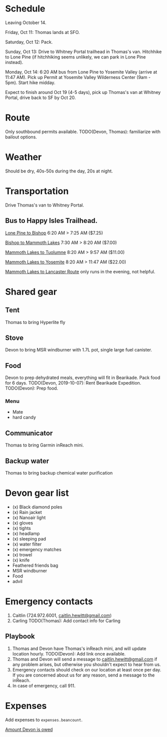 # Schedule
Leaving October 14.

Friday,   Oct 11:  Thomas lands at SFO.

Saturday, Oct 12:  Pack.

Sunday,   Oct 13:  Drive to Whitney Portal trailhead in Thomas's van.
                   Hitchhike to Lone Pine (if hitchhiking seems unlikely, we can park in Lone Pine instead).

Monday,   Oct 14:  6:20 AM bus from Lone Pine to Yosemite Valley (arrive at 11:47 AM).
                   Pick up Permit at Yosemite Valley Wilderness Center (9am - 5pm).
                   Start hike midday.

Expect to finish around Oct 19 (4-5 days), pick up Thomas's van at Whitney
Portal, drive back to SF by Oct 20.

# Route
Only southbound permits available.
TODO(Devon, Thomas): familiarize with bailout options.

# Weather
Should be dry, 40s-50s during the day, 20s at night.

# Transportation
Drive Thomas's van to Whitney Portal.
## Bus to Happy Isles Trailhead.
  [Lone Pine to Bishop](https://www.estransit.com/routes-schedule/395-routes/lone-pine-express/)
    6:20 AM >  7:25 AM ($7.25)

  [Bishop to Mammoth Lakes](https://www.estransit.com/routes-schedule/395-routes/mammoth-express/)
    7:30 AM >  8:20 AM ($7.00)

  [Mammoth Lakes to Tuolumne](https://yarts.com/routes-and-schedules/mammoth-lakes-tuolumne-meadows-yosemite-valley/)
    8:20 AM >  9:57 AM ($11.00)

  [Mammoth Lakes to Yosemite](https://yarts.com/routes-and-schedules/mammoth-lakes-tuolumne-meadows-yosemite-valley/)
    8:20 AM > 11:47 AM ($22.00)

  [Mammoth Lakes to Lancaster Route](https://www.estransit.com/routes-schedule/395-routes/mammoth-lakes-to-lancaster/)
  only runs in the evening, not helpful.

# Shared gear
## Tent
Thomas to bring Hyperlite fly
## Stove
Devon to bring MSR windburner with 1.7L pot, single large fuel canister.
## Food
Devon to prep dehydrated meals, everything will fit in Bearikade. Pack food for 6 days.
TODO(Devon, 2019-10-07): Rent Bearikade Expedition.
TODO(Devon): Prep food.
### Menu
- Mate
- hard candy
## Communicator
Thomas to bring Garmin inReach mini.
## Backup water
Thomas to bring backup chemical water purification

# Devon gear list
- (x) Black diamond poles
- (x) Rain jacket
- (x) Nanoair light
- (x) gloves
- (x) tights
- (x) headlamp
- (x) sleeping pad
- (x) water filter
- (x) emergency matches
- (x) trowel
- (x) knife
- Feathered friends bag
- MSR windburner
- Food
- advil

# Emergency contacts
1. Caitlin (724.972.6001, caitlin.hewitt@gmail.com)
2. Carling
TODO(Thomas): Add contact info for Carling

## Playbook
1. Thomas and Devon have Thomas's inReach mini, and will update location hourly.
   TODO(Devon): Add link once available.
2. Thomas and Devon will send a message to caitlin.hewitt@gmail.com if any
   problem arises, but otherwise you shouldn't expect to hear from us.
3. Emergency contacts should check on our location at least once per day. If you
   are concerned about us for any reason, send a message to the inReach.
4. In case of emergency, call 911.

# Expenses
Add expenses to `expenses.beancount`.

[Amount Devon is
owed](http://localhost:5000/jmt-expenses/query/?query_string=select+sum%28position%29+where+account+~+%22Devon%22)
